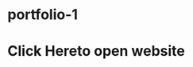 # portfolio-1
<h1><a href"https://harsh-goel.github.io/portfolio-1/">Click Here</a>to open website</h1>

